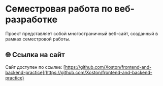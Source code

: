 # Семестровая работа по веб-разработке

Проект представляет собой многостраничный веб-сайт, созданный в рамках семестровой работы.

## 🌐 Ссылка на сайт

Сайт доступен по ссылке: [https://github.com/Xoston/frontend-and-backend-practice](https://github.com/Xoston/frontend-and-backend-practice)
